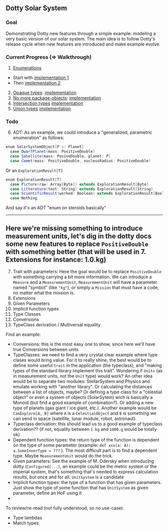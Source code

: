 ## Dotty Solar System

### Goal

Demonstrating Dotty new features through a simple example: modeling a very basic version of our solar system.
The main idea is to follow Dotty's release cycle when new features are introduced and make example evolve.

### Current Progress (=> Walkthrough)

1. [Enumerations](https://dotty.epfl.ch/docs/reference/enums/enums.html)
  * Start with [implementation 1](tree/enumerations-1) 
  * Then [implementation 2](tree/enumerations-2)
2. [Opaque types](http://dotty.epfl.ch/docs/reference/other-new-features/opaques.html): [implementation](tree/opaque-types)
3. [No more package-objects](http://dotty.epfl.ch/docs/reference/dropped-features/package-objects.html): [implementation](tree/no-more-package-objects)
4. [Intersection types](http://dotty.epfl.ch/docs/reference/new-types/intersection-types.html) [implementation](tree/intersection-types)
5. [Union types](http://dotty.epfl.ch/docs/reference/new-types/union-types.html) [implementation](tree/union-types)

### Todo

6. ADT: As an example, we could introduce a "generalized, parametric enumeration" as follows:
```scala
enum SolarSystemObject[P <: Planet] 
  case DwarfPlanet(mass: PositiveDouble)
  case Satellite(mass: PosiveDouble, planet: P)
  case Comet(mass: PositiveDouble, nucleusRadius: PositiveDouble) 
```
Or an `ExplorationResult[T]`
```scala
enum ExplorationResult[T] 
  case Picture(raw: Array[Byte]) extends ExplorationResult[Byte]
  case Litterature(text: String) extends ExplorationResult[String]
  case ScientificResult(worked: Boolean) extends ExplorationResult[Boolean]
  case Nothing
```


And say it's an ADT "enum on steroids basically"

----
Here we're missing something to introduce measurement units, let's dig in the dotty docs some new features to replace `PositiveDouble` with something better (that will be used in 7. Extensions for instance: 1.0.kg)
----
7. Trait with parameters: Here the goal would be to replace `PositiveDouble` with something carrying a bit more information. We can introduce a `Measure` and a `MeasurementUnit`, `MeasurementUnit` will have a parameter named "symbol" (like `"kg"`), or simply a `Mission` that must have a code, no matter what the mission is.
7. Extensions
8. Given Parameters
9. Implicit function types
10. Type Classes
11. Conversions
12. TypeClass derivation / Multiversal equality

Find an example:
* Conversions: this is the most easy one to show, since here we'll have true Conversions between units
* TypeClasses: we need to find a very crystal clear example where type clases would bring value. For it to really shine, the best would be to define some useful `trait` in the application (the typeclass), and "making types of the standard library implement this trait". Wondering if `Units` (as in measurement units, not the  `Unit` type) would work? An other idea would be to separate two modules: StellarSystem and Physics and emulate working with "another library". Or calculating the distances between a list of objects, maybe? Or definng a type class for a "celestial object" or even a system of objects (SolarSytem) wich is basically a Monoid (but find a good example of combination?). Or adding a new type of planets (gas giant / ice giant, etc.). Another example would be `CanExplore[A, B]` where `A` is a `CelestialObject` and `B` is something we can send in space (satellite, lunar module, robot, astronaut).
* Typeclass derivation: this should lead us to a good example of typeclass derivation?? (if not, equality between `1.kg` and `1000.g` would be totally ok)
* Dependent function types: the return type of the function is dependent on the type of some parameter (example: `def xxx(a: A): a.SomeInnerType = ???` ). The most difficult part is to find a dependent type. Maybe `MeasurementUnit` would do the trick.
* Given parameters: See the example of M. Odersky when introducing dotty (`Configured[...]`, an example could be the metric system or the imperial system, that's something that's needed to express calculation results, but once and for all. `UnitSystem` is a candidate
* Implicit function types: the type of a function that has given parameters. Just show the type of some function that has `UnitSystem` as given parameter, define an HoF using it
* 

To review/re-read (not fully understood, so no use-case):
* Type lambdas
* Match types

